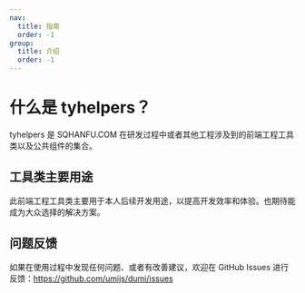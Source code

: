 ```yaml
---
nav:
  title: 指南
  order: -1
group:
  title: 介绍
  order: -1
---
```


# 什么是 tyhelpers？

tyhelpers 是 SQHANFU.COM 在研发过程中或者其他工程涉及到的前端工程工具类以及公共组件的集合。

## 工具类主要用途

此前端工程工具类主要用于本人后续开发用途，以提高开发效率和体验。也期待能成为大众选择的解决方案。

## 问题反馈

如果在使用过程中发现任何问题、或者有改善建议，欢迎在 GitHub Issues 进行反馈：https://github.com/umijs/dumi/issues
